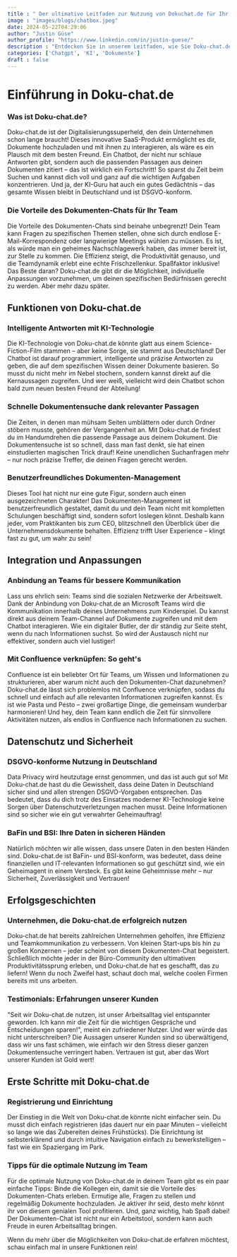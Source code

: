 ```yaml
---
title : " Der ultimative Leitfaden zur Nutzung von Dokuchat.de für Ihr Team"
image : "images/blogs/chatbox.jpeg"
date: 2024-05-22T04:29:06
author: "Justin Güse"
author_profile: "https://www.linkedin.com/in/justin-guese/"
description : "Entdecken Sie in unserem Leitfaden, wie Sie Doku-chat.de optimal für Ihr Team nutzen! Effiziente Dokumentenverwaltung, Chatbot-Integration und individuelle Anpassungen warten auf Sie."
categories: ['Chatgpt', 'KI', 'Dokumente']
draft : false
---
```


# Einführung in Doku-chat.de  

### Was ist Doku-chat.de?  

Doku-chat.de ist der Digitalisierungssuperheld, den dein Unternehmen schon lange braucht! Dieses innovative SaaS-Produkt ermöglicht es dir, Dokumente hochzuladen und mit ihnen zu interagieren, als wäre es ein Plausch mit dem besten Freund. Ein Chatbot, der nicht nur schlaue Antworten gibt, sondern auch die passenden Passagen aus deinen Dokumenten zitiert – das ist wirklich ein Fortschritt! So sparst du Zeit beim Suchen und kannst dich voll und ganz auf die wichtigen Aufgaben konzentrieren. Und ja, der KI-Guru hat auch ein gutes Gedächtnis – das gesamte Wissen bleibt in Deutschland und ist DSGVO-konform. 

### Die Vorteile des Dokumenten-Chats für Ihr Team  

Die Vorteile des Dokumenten-Chats sind beinahe unbegrenzt! Dein Team kann Fragen zu spezifischen Themen stellen, ohne sich durch endlose E-Mail-Korrespondenz oder langwierige Meetings wühlen zu müssen. Es ist, als würde man ein geheimes Nachschlagewerk haben, das immer bereit ist, zur Stelle zu kommen. Die Effizienz steigt, die Produktivität genauso, und die Teamdynamik erlebt eine echte Frischzellenkur. Spaßfaktor inklusive! Das Beste daran? Doku-chat.de gibt dir die Möglichkeit, individuelle Anpassungen vorzunehmen, um deinen spezifischen Bedürfnissen gerecht zu werden. Aber mehr dazu später.

## Funktionen von Doku-chat.de  

### Intelligente Antworten mit KI-Technologie  

Die KI-Technologie von Doku-chat.de könnte glatt aus einem Science-Fiction-Film stammen – aber keine Sorge, sie stammt aus Deutschland! Der Chatbot ist darauf programmiert, intelligente und präzise Antworten zu geben, die auf dem spezifischen Wissen deiner Dokumente basieren. So musst du nicht mehr im Nebel stochern, sondern kannst direkt auf die Kernaussagen zugreifen. Und wer weiß, vielleicht wird dein Chatbot schon bald zum neuen besten Freund der Abteilung!

### Schnelle Dokumentensuche dank relevanter Passagen  

Die Zeiten, in denen man mühsam Seiten umblättern oder durch Ordner stöbern musste, gehören der Vergangenheit an. Mit Doku-chat.de findest du im Handumdrehen die passende Passage aus deinem Dokument. Die Dokumentensuche ist so schnell, dass man fast denkt, sie hat einen einstudierten magischen Trick drauf! Keine unendlichen Suchanfragen mehr – nur noch präzise Treffer, die deinen Fragen gerecht werden. 

### Benutzerfreundliches Dokumenten-Management  

Dieses Tool hat nicht nur eine gute Figur, sondern auch einen ausgezeichneten Charakter! Das Dokumenten-Management ist benutzerfreundlich gestaltet, damit du und dein Team nicht mit kompletten Schulungen beschäftigt sind, sondern sofort loslegen könnt. Deshalb kann jeder, vom Praktikanten bis zum CEO, blitzschnell den Überblick über die Unternehmensdokumente behalten. Effizienz trifft User Experience – klingt fast zu gut, um wahr zu sein!

## Integration und Anpassungen  

### Anbindung an Teams für bessere Kommunikation  

Lass uns ehrlich sein: Teams sind die sozialen Netzwerke der Arbeitswelt. Dank der Anbindung von Doku-chat.de an Microsoft Teams wird die Kommunikation innerhalb deines Unternehmens zum Kinderspiel. Du kannst direkt aus deinem Team-Channel auf Dokumente zugreifen und mit dem Chatbot interagieren. Wie ein digitaler Butler, der dir ständig zur Seite steht, wenn du nach Informationen suchst. So wird der Austausch nicht nur effektiver, sondern auch viel lustiger!

### Mit Confluence verknüpfen: So geht's  

Confluence ist ein beliebter Ort für Teams, um Wissen und Informationen zu strukturieren, aber warum nicht auch den Dokumenten-Chat dazunehmen? Doku-chat.de lässt sich problemlos mit Confluence verknüpfen, sodass du schnell und einfach auf alle relevanten Informationen zugreifen kannst. Es ist wie Pasta und Pesto – zwei großartige Dinge, die gemeinsam wunderbar harmonieren! Und hey, dein Team kann endlich die Zeit für sinnvollere Aktivitäten nutzen, als endlos in Confluence nach Informationen zu suchen.

## Datenschutz und Sicherheit  

### DSGVO-konforme Nutzung in Deutschland  

Data Privacy wird heutzutage ernst genommen, und das ist auch gut so! Mit Doku-chat.de hast du die Gewissheit, dass deine Daten in Deutschland sicher sind und allen strengen DSGVO-Vorgaben entsprechen. Das bedeutet, dass du dich trotz des Einsatzes moderner KI-Technologie keine Sorgen über Datenschutzverletzungen machen musst. Deine Informationen sind so sicher wie ein gut verwahrter Geheimauftrag!

### BaFin und BSI: Ihre Daten in sicheren Händen  

Natürlich möchten wir alle wissen, dass unsere Daten in den besten Händen sind. Doku-chat.de ist BaFin- und BSI-konform, was bedeutet, dass deine finanziellen und IT-relevanten Informationen so gut geschützt sind, wie ein Geheimagent in einem Versteck. Es gibt keine Geheimnisse mehr – nur Sicherheit, Zuverlässigkeit und Vertrauen!

## Erfolgsgeschichten  

### Unternehmen, die Doku-chat.de erfolgreich nutzen  

Doku-chat.de hat bereits zahlreichen Unternehmen geholfen, ihre Effizienz und Teamkommunikation zu verbessern. Von kleinen Start-ups bis hin zu großen Konzernen – jeder scheint von diesem Dokumenten-Chat begeistert. Schließlich möchte jeder in der Büro-Community den ultimativen Produktivitätssprung erleben, und Doku-chat.de hat es geschafft, das zu liefern! Wenn du noch Zweifel hast, schaut doch mal, welche coolen Firmen bereits mit uns arbeiten.

### Testimonials: Erfahrungen unserer Kunden  

"Seit wir Doku-chat.de nutzen, ist unser Arbeitsalltag viel entspannter geworden. Ich kann mir die Zeit für die wichtigen Gespräche und Entscheidungen sparen!", meint ein zufriedener Nutzer. Und wer würde das nicht unterschreiben? Die Aussagen unserer Kunden sind so überwältigend, dass wir uns fast schämen, wie einfach wir den Stress dieser ganzen Dokumentensuche verringert haben. Vertrauen ist gut, aber das Wort unserer Kunden ist Gold wert!

## Erste Schritte mit Doku-chat.de  

### Registrierung und Einrichtung  

Der Einstieg in die Welt von Doku-chat.de könnte nicht einfacher sein. Du musst dich einfach registrieren (das dauert nur ein paar Minuten – vielleicht so lange wie das Zubereiten deines Frühstücks). Die Einrichtung ist selbsterklärend und durch intuitive Navigation einfach zu bewerkstelligen – fast wie ein Spaziergang im Park. 

### Tipps für die optimale Nutzung im Team  

Für die optimale Nutzung von Doku-chat.de in deinem Team gibt es ein paar einfache Tipps: Binde die Kollegen ein, damit sie die Vorteile des Dokumenten-Chats erleben. Ermutige alle, Fragen zu stellen und regelmäßig Dokumente hochzuladen. Je aktiver ihr seid, desto mehr könnt ihr von diesem genialen Tool profitieren. Und, ganz wichtig, hab Spaß dabei! Der Dokumenten-Chat ist nicht nur ein Arbeitstool, sondern kann auch Freude in euren Arbeitsalltag bringen. 

Wenn du mehr über die Möglichkeiten von Doku-chat.de erfahren möchtest, schau einfach mal in unsere Funktionen rein!